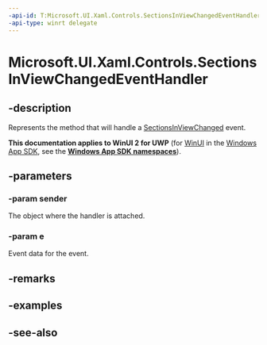 ```yaml
---
-api-id: T:Microsoft.UI.Xaml.Controls.SectionsInViewChangedEventHandler
-api-type: winrt delegate
---
```

<!-- Delegate syntax.
public delegate void SectionsInViewChangedEventHandler(System.Object sender, Windows.UI.Xaml.Controls.SectionsInViewChangedEventArgs e)
-->
# Microsoft.UI.Xaml.Controls.SectionsInViewChangedEventHandler

## -description
Represents the method that will handle a [SectionsInViewChanged](hub_sectionsinviewchanged.md) event.

**This documentation applies to WinUI 2 for UWP** (for [WinUI](/windows/apps/winui/winui3/) in the [Windows App SDK](/windows/apps/windows-app-sdk/), see the **[Windows App SDK namespaces](/windows/windows-app-sdk/api/winrt/)**).

## -parameters
### -param sender
The object where the handler is attached.

### -param e
Event data for the event.


## -remarks

## -examples

## -see-also
